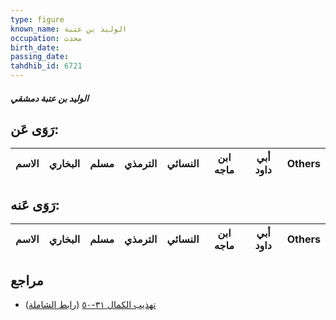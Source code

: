 ```yaml
---
type: figure
known_name: الوليد بن عتبة
occupation: محدث
birth_date:
passing_date:
tahdhib_id: 6721
---
```

##### الوليد بن عتبة دمشقي

## رَوَى عَن:
| الاسم | البخاري | مسلم | الترمذي | النسائي | ابن ماجه | أبي داود | Others |
| ----- | ------- | ---- | ------- | ------- | -------- | -------- | ------ |
## رَوَى عَنه:
| الاسم | البخاري | مسلم | الترمذي | النسائي | ابن ماجه | أبي داود | Others |
| ----- | ------- | ---- | ------- | ------- | -------- | -------- | ------ |
## مراجع
- [تهذيب الكمال ٣١-٥٠](obsidian://open?vault=Tahdhib-al-Kamal&file=Figures/٦٧٢١-الوليد%20بن%20عتبة%20دمشقي) ([رابط الشاملة](https://shamela.ws/book/3722/16598))